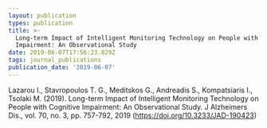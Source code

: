 ```yaml
---
layout: publication
types: publication
title: >-
  Long-term Impact of Intelligent Monitoring Technology on People with Cognitive
  Impairment: An Observational Study
date: 2019-06-07T17:56:23.829Z
tags: journal_publications
publication_date: '2019-06-07'
---
```

Lazarou I., Stavropoulos T. G., Meditskos G., Andreadis S., Kompatsiaris I., Tsolaki M. (2019). Long-term Impact of Intelligent Monitoring Technology on People with Cognitive Impairment: An Observational Study. J Alzheimers Dis., vol. 70, no. 3, pp. 757-792, 2019 (https://doi.org/10.3233/JAD-190423)
